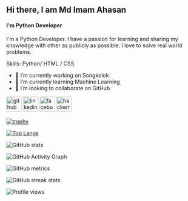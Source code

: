 
## Hi there, I am Md Imam Ahasan
#### I'm Python Developer

I'm a Python Developer. I have a passion for learning and sharing my knowledge with other as publicly as possible. I love to solve real world problems. 

Skills: Python/ HTML / CSS

- 🔭 I’m currently working on Songkolok 
- 🌱 I’m currently learning Machine Learning 
- 👯 I’m looking to collaborate on GitHub 


[<img src='https://cdn.jsdelivr.net/npm/simple-icons@3.0.1/icons/github.svg' alt='github' height='40'>](https://github.com/imamahasane)  [<img src='https://cdn.jsdelivr.net/npm/simple-icons@3.0.1/icons/linkedin.svg' alt='linkedin' height='40'>](https://www.linkedin.com/in/imamahasane//)  [<img src='https://cdn.jsdelivr.net/npm/simple-icons@3.0.1/icons/facebook.svg' alt='facebook' height='40'>](https://www.facebook.com/imamahasane/)  [<img src='https://cdn.jsdelivr.net/npm/simple-icons@3.0.1/icons/hackerrank.svg' alt='hackerrank' height='40'>](https://www.hackerrank.com/imamahasan)  

[![trophy](https://github-profile-trophy.vercel.app/?username=imamahasane)](https://github-profile-trophy.vercel.app/?username=ryo-ma&theme=onedark)

[![Top Langs](https://github-readme-stats.vercel.app/api/top-langs/?username=imamahasane)](https://github.com/anuraghazra/github-readme-stats)

![GitHub stats](https://github-readme-stats.vercel.app/api?username=imamahasane&show_icons=true)  

![GitHub Activity Graph](https://activity-graph.herokuapp.com/graph?username=imamahasane)  

![GitHub metrics](https://metrics.lecoq.io/imamahasane)  

![GitHub streak stats](https://github-readme-streak-stats.herokuapp.com/?user=imamahasane)  

![Profile views](https://gpvc.arturio.dev/imamahasane)  
